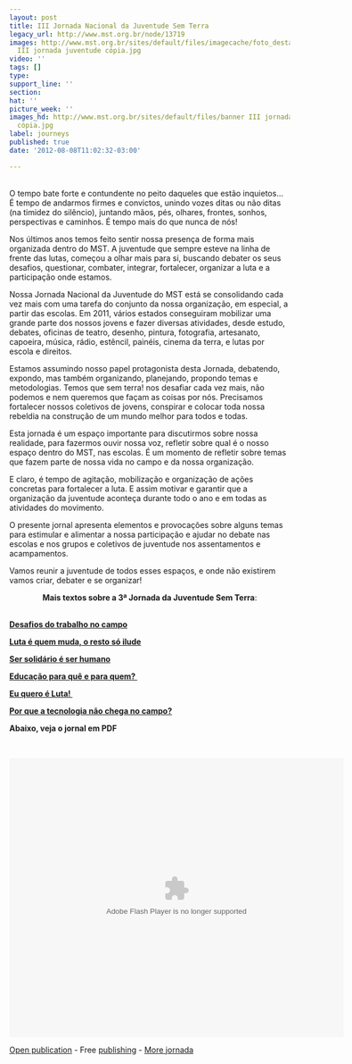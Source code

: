 ```yaml
---
layout: post
title: III Jornada Nacional da Juventude Sem Terra
legacy_url: http://www.mst.org.br/node/13719
images: http://www.mst.org.br/sites/default/files/imagecache/foto_destaque/banner
  III jornada juventude cópia.jpg
video: ''
tags: []
type: 
support_line: ''
section: 
hat: ''
picture_week: ''
images_hd: http://www.mst.org.br/sites/default/files/banner III jornada juventude
  cópia.jpg
label: journeys
published: true
date: '2012-08-08T11:02:32-03:00'

---
```

<p><br>O tempo bate forte e contundente no peito daqueles que estão inquietos... É tempo de andarmos firmes e convictos, unindo vozes ditas ou não ditas (na timidez do silêncio), juntando mãos, pés, olhares, frontes, sonhos, perspectivas e caminhos. É tempo mais do que nunca de nós!</p><p>Nos últimos anos temos feito sentir nossa presença de forma mais organizada dentro do MST. A juventude que sempre esteve na linha de frente das lutas, começou a olhar mais para si, buscando debater os seus desafios, questionar, combater, integrar, fortalecer, organizar a luta e a participação onde estamos.</p><p>Nossa Jornada Nacional da Juventude do MST está se consolidando cada vez mais com uma tarefa do conjunto da nossa organização, em especial, a partir das escolas. Em 2011, vários estados conseguiram mobilizar uma grande parte dos nossos jovens e fazer diversas atividades, desde estudo, debates, oficinas de teatro, desenho, pintura, fotografia, artesanato, capoeira, música, rádio, estêncil, painéis, cinema da terra, e lutas por escola e direitos.</p><p>Estamos assumindo nosso papel protagonista desta Jornada, debatendo, expondo, mas também organizando, planejando, propondo temas e metodologias. Temos que sem terra! nos desafiar cada vez mais, não podemos e nem queremos que façam as coisas por nós. Precisamos fortalecer nossos coletivos de jovens, conspirar e colocar toda nossa rebeldia na construção de um mundo melhor para todos e todas.</p><p>Esta jornada é um espaço importante para discutirmos sobre nossa realidade, para fazermos ouvir nossa voz, refletir sobre qual é o nosso espaço dentro do MST, nas escolas. É um momento de refletir sobre temas que fazem parte de nossa vida no campo e da nossa organização.</p><p>E claro, é tempo de agitação, mobilização e organização de ações concretas para fortalecer a luta. E assim motivar e garantir que a organização da juventude aconteça durante todo o ano e em todas as atividades do movimento.</p><p>O presente jornal apresenta elementos e provocações sobre alguns temas para estimular e alimentar a nossa participação e ajudar no debate nas escolas e nos grupos e coletivos de juventude nos assentamentos e acampamentos.</p><p style="text-align: left;">Vamos reunir a juventude de todos esses espaços, e onde não existirem vamos criar, debater e se organizar! <strong><br></strong></p><p style="text-align: center;"><strong>Mais textos sobre a 3ª Jornada da Juventude Sem Terra</strong>:</p><p style="text-align: left;"><br><a href="http://www.mst.org.br/Desafios-do-trabalho-no-campo" target="_blank"><strong>Desafios do trabalho no campo </strong></a></p><p><a href="http://www.mst.org.br/Luta-e-quem-muda-o-resto-so-ilude" target="_blank"><strong>Luta é quem muda, o resto só ilude </strong></a></p><p><a href="http://www.mst.org.br/Ser-solidario-e-ser-humano" target="_blank"><strong>Ser solidário é ser humano </strong></a></p><p><a href="http://www.mst.org.br/Educacao-para-que-e-para-quem" target="_blank"><strong>Educação para quê e para quem?&nbsp; </strong></a></p><p><a href="http://www.mst.org.br/Eu-quero-e-Luta" target="_blank"><strong>Eu quero é Luta!&nbsp; </strong></a></p><p><a href="http://www.mst.org.br/Por-que-a-tecnologia-nao-chega-no-campo" target="_blank"><strong>Por que a tecnologia não chega no campo? </strong></a></p>  <p><strong>Abaixo, veja o jornal em PDF</strong></p><p>&nbsp;</p><div><p><object style="width: 600px; height: 500px;"><param value="http://static.issuu.com/webembed/viewers/style1/v2/IssuuReader.swf?mode=mini&amp;viewMode=singlePage&amp;autoFlip=true&amp;backgroundColor=%23222222&amp;documentId=120808182433-02fb6226d41b450f8fd626282e3e43bb" name="movie"><param value="true" name="allowfullscreen"><param value="false" name="menu"><param value="transparent" name="wmode"><embed flashvars="mode=mini&amp;viewMode=singlePage&amp;autoFlip=true&amp;backgroundColor=%23222222&amp;documentId=120808182433-02fb6226d41b450f8fd626282e3e43bb" style="width: 600px; height: 500px;" wmode="transparent" menu="false" allowfullscreen="true" type="application/x-shockwave-flash" src="http://static.issuu.com/webembed/viewers/style1/v2/IssuuReader.swf"></object></p><div style="width:600px;text-align:left;"><a target="_blank" href="http://issuu.com/paginadomst/docs/jornal_da_juventude_sem_terra?mode=window&amp;viewMode=singlePage&amp;backgroundColor=%23222222">Open publication</a> - Free <a target="_blank" href="http://issuu.com">publishing</a> - <a target="_blank" href="http://issuu.com/search?q=jornada">More jornada</a></div><div style="width: 600px; text-align: left;">&nbsp;</div><div style="width: 600px; text-align: left;">&nbsp;</div><div style="width: 600px; text-align: left;">&nbsp;</div><div style="width: 600px; text-align: left;">&nbsp;</div><div style="width: 600px; text-align: left;">&nbsp;</div></div>
